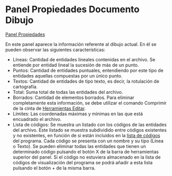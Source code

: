 # Panel Propiedades Documento Dibujo

[Panel Propiedades](./)

En este panel aparece la información referente al dibujo actual. En él se pueden observar las siguientes características:

* Líneas: Cantidad de entidades lineales contenidas en el archivo. Se entiende por entidad lineal la sucesión de más de un punto.
* Puntos: Cantidad de entidades puntuales, entendiendo por este tipo de entidades aquellas compuestas por un único punto.
* Textos: Cantidad de entidades de tipo texto, es decir, la rotulación de cartografía.
* Total: Suma total de todas las entidades del archivo.
* Borrados: Cantidad de elementos borrados. Para eliminar completamente esta información, se debe utilizar el comando Comprimir de la cinta de [Herramientas Editar](../../../fichas-de-herramientas/untitled-248/).
* Límites: Las coordenadas máximas y mínimas en las que está encuadrado el archivo.
* Lista de códigos: Se muestra un listado con los códigos de las entidades del archivo. Este listado se muestra subdividido entre códigos existentes y no existentes, en función de si están incluidos en la [lista de códigos](../../../otras-herramientas/listacodigos/) del programa. Cada código se presenta con un nombre y su tipo \(Línea o Texto\). Se pueden eliminar todas las entidades que tienen un determinado código pulsando el botón X de la barra de herramientas superior del panel. Si el código no estuviera almacenado en la lista de códigos de visualización del programa se podrá añadir a esta lista pulsando el botón + de la misma barra.


